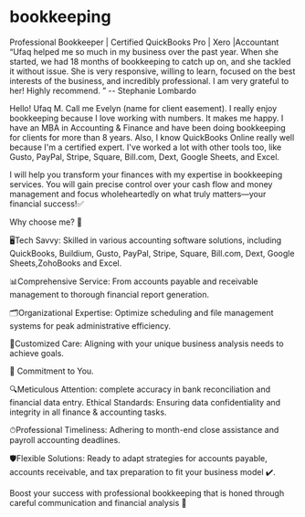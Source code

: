 # bookkeeping
Professional Bookkeeper | Certified QuickBooks Pro | Xero |Accountant
“Ufaq helped me so much in my business over the past year. When she started, we had 18 months of bookkeeping to catch up on, and she tackled it without issue. She is very responsive, willing to learn, focused on the best interests of the business, and incredibly professional. I am very grateful to her! Highly recommend. ” -- Stephanie Lombardo

Hello! Ufaq M. Call me Evelyn (name for client easement). I really enjoy bookkeeping because I love working with numbers. It makes me happy. I have an MBA in Accounting & Finance and have been doing bookkeeping for clients for more than 8 years. Also, I know QuickBooks Online really well because I'm a certified expert. I've worked a lot with other tools too, like Gusto, PayPal, Stripe, Square, Bill.com, Dext, Google Sheets, and Excel.

I will help you transform your finances with my expertise in bookkeeping services. You will gain precise control over your cash flow and money management and focus wholeheartedly on what truly matters—your financial success!✅

Why choose me? 🤝

🖥️Tech Savvy: Skilled in various accounting software solutions, including QuickBooks, Buildium, Gusto, PayPal, Stripe, Square, Bill.com, Dext, Google Sheets,ZohoBooks and Excel.

📊Comprehensive Service: From accounts payable and receivable management to thorough financial report generation.

🗂️Organizational Expertise: Optimize scheduling and file management systems for peak administrative efficiency.

👤Customized Care: Aligning with your unique business analysis needs to achieve goals.

💼 Commitment to You.

🔍Meticulous Attention: complete accuracy in bank reconciliation and financial data entry.
Ethical Standards: Ensuring data confidentiality and integrity in all finance & accounting tasks.

⏱Professional Timeliness: Adhering to month-end close assistance and payroll accounting deadlines.

🛡️Flexible Solutions: Ready to adapt strategies for accounts payable, accounts receivable, and tax preparation to fit your business model ✔️.

Boost your success with professional bookkeeping that is honed through careful communication and financial analysis 🌟
